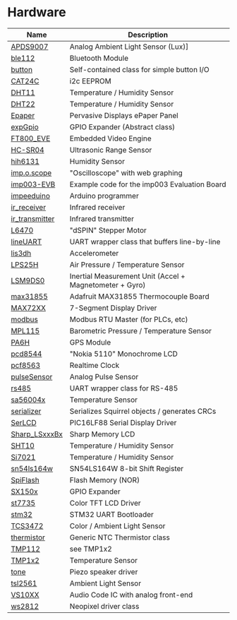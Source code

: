 # Hardware
| Name | Description |
| ---- | ----------- |
| [APDS9007](APDS9007) | Analog Ambient Light Sensor (Lux)]
| [ble112](ble112) | Bluetooth Module
| [button](button) | Self-contained class for simple button I/O
| [CAT24C](eeprom/CAT24C) | i2c EEPROM |
| [DHT11](DHT11) | Temperature / Humidity Sensor |
| [DHT22](DHT22) | Temperature / Humidity Sensor |
| [Epaper](Epaper) | Pervasive Displays ePaper Panel |
| [expGpio](expGpio) | GPIO Expander (Abstract class)
| [FT800_EVE](FT800_EVE) | Embedded Video Engine |
| [HC-SR04](HC-SR04) | Ultrasonic Range Sensor |
| [hih6131](hih6131) | Humidity Sensor
| [imp.o.scope](imp.o.scope) | "Oscilloscope" with web graphing
| [imp003-EVB](imp003-EVB) | Example code for the imp003 Evaluation Board
| [impeeduino](impeeduino) | Arduino programmer
| [ir_receiver](ir_receiver) | Infrared receiver
| [ir_transmitter](ir_transmitter) | Infrared transmitter
| [L6470](L6470) | "dSPIN" Stepper Motor |
| [lineUART](lineUART) | UART wrapper class that buffers line-by-line
| [lis3dh](lis3dh) | Accelerometer
| [LPS25H](LPS25H) | Air Pressure / Temperature Sensor |
| [LSM9DS0](LSM9DS0) | Inertial Measurement Unit (Accel + Magnetometer + Gyro) |
| [max31855](max31855) | Adafruit MAX31855 Thermocouple Board
| [MAX72XX](MAX72XX) | 7-Segment Display Driver
| [modbus](modbus) | Modbus RTU Master (for PLCs, etc)
| [MPL115](MPL115) | Barometric Pressure / Temperature Sensor
| [PA6H](PA6H) | GPS Module |
| [pcd8544](pcd8544) | "Nokia 5110" Monochrome LCD
| [pcf8563](pcf8563) | Realtime Clock
| [pulseSensor](pulseSensor) | Analog Pulse Sensor
| [rs485](rs485) | UART wrapper class for RS-485
| [sa56004x](sa56004x) | Temperature Sensor
| [serializer](serializer) | Serializes Squirrel objects / generates CRCs  
| [SerLCD](SerLCD) | PIC16LF88 Serial Display Driver
| [Sharp_LSxxxBx](Sharp_LSxxxBx) | Sharp Memory LCD
| [SHT10](SHT10) | Temperature / Humidity Sensor
| [Si7021](Si7021) | Temperature / Humidity Sensor
| [sn54ls164w](sn54ls164w) | SN54LS164W 8-bit Shift Register
| [SpiFlash](SpiFlash) | Flash Memory (NOR)
| [SX150x](SX150x) | GPIO Expander
| [st7735](st7735) | Color TFT LCD Driver
| [stm32](stm32) | STM32 UART Bootloader
| [TCS3472](TCS3472) | Color / Ambient Light Sensor
| [thermistor](thermistor) | Generic NTC Thermistor class
| [TMP112](TMP112) | see TMP1x2
| [TMP1x2](TMP1x2) | Temperature Sensor
| [tone](tone) | Piezo speaker driver
| [tsl2561](tsl2561) | Ambient Light Sensor
| [VS10XX](VS10XX) | Audio Code IC with analog front-end 
| [ws2812](ws2812) | Neopixel driver class
